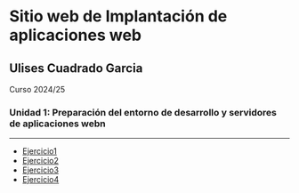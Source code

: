 # Sitio web de Implantación de aplicaciones web

## Ulises Cuadrado Garcia

Curso 2024/25

### Unidad 1: Preparación del entorno de desarrollo y servidores de aplicaciones webn

---

- [Ejercicio1](unidad1/ejercicio1.md)
- [Ejercicio2](unidad1/ejercicio2.md)
- [Ejercicio3](unidad1/ejercicio3.md)
- [Ejercicio4](unidad1/ejercicio4.md)
